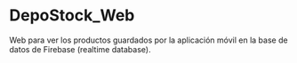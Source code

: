 # DepoStock_Web
Web para ver los productos guardados por la aplicación móvil en la base de datos de Firebase (realtime database).
